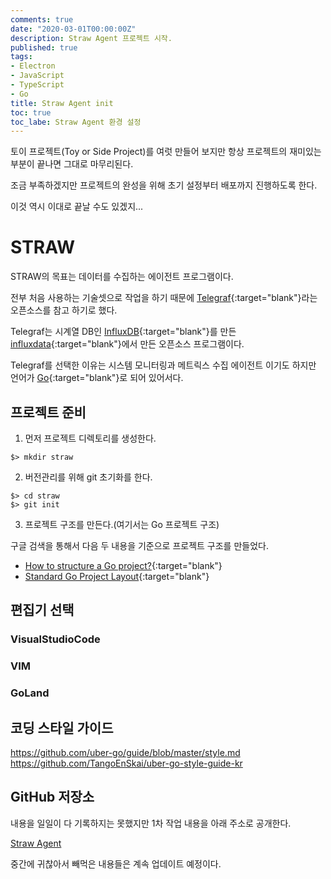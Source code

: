 ```yaml
---
comments: true
date: "2020-03-01T00:00:00Z"
description: Straw Agent 프로젝트 시작.
published: true
tags:
- Electron
- JavaScript
- TypeScript
- Go
title: Straw Agent init
toc: true
toc_labe: Straw Agent 환경 설정
---
```


토이 프로젝트(Toy or Side Project)를 여럿 만들어 보지만 항상 프로젝트의 재미있는 부분이 끝나면 그대로 마무리된다.

조금 부족하겠지만 프로젝트의 완성을 위해 초기 설정부터 배포까지 진행하도록 한다.

이것 역시 이대로 끝날 수도 있겠지...

# STRAW
STRAW의 목표는 데이터를 수집하는 에이전트 프로그램이다.

전부 처음 사용하는 기술셋으로 작업을 하기 때문에 [Telegraf](https://github.com/influxdata/telegraf "Telegraf"){:target="blank"}라는 오픈소스를 참고 하기로 했다.

Telegraf는 시계열 DB인 [InfluxDB](https://github.com/influxdata/influxdb "InfluxDB"){:target="blank"}를 만든 [influxdata](https://www.influxdata.com/ "influxdata"){:target="blank"}에서 만든 오픈소스 프로그램이다.

Telegraf를 선택한 이유는 시스템 모니터링과 메트릭스 수집 에이전트 이기도 하지만 언어가 [Go](https://golang.org/ "Go"){:target="blank"}로 되어 있어서다.

## 프로젝트 준비

1. 먼저 프로젝트 디렉토리를 생성한다.
```shell
$> mkdir straw
```

2. 버전관리를 위해 git 초기화를 한다.
```shell
$> cd straw
$> git init
```

3. 프로젝트 구조를 만든다.(여기서는 Go 프로젝트 구조)

  구글 검색을 통해서 다음 두 내용을 기준으로 프로젝트 구조를 만들었다.
  - [How to structure a Go project?](https://vsupalov.com/go-folder-structure/ "How to structure a Go project?"){:target="blank"}
  - [Standard Go Project Layout](https://github.com/golang-standards/project-layout "Standard Go Project Layout"){:target="blank"}

## 편집기 선택
### VisualStudioCode 
### VIM
### GoLand 


## 코딩 스타일 가이드
https://github.com/uber-go/guide/blob/master/style.md
https://github.com/TangoEnSkai/uber-go-style-guide-kr

## GitHub 저장소

내용을 일일이 다 기록하지는 못했지만 1차 작업 내용을 아래 주소로 공개한다.

[Straw Agent](https://github.com/geekflow/straw "Straw Agent")

중간에 귀찮아서 빼먹은 내용들은 계속 업데이트 예정이다.
